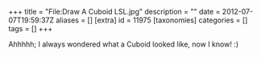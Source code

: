 +++
title = "File:Draw A Cuboid LSL.jpg"
description = ""
date = 2012-07-07T19:59:37Z
aliases = []
[extra]
id = 11975
[taxonomies]
categories = []
tags = []
+++

Ahhhhh; I always wondered what a Cuboid looked like, now I know!  :)
